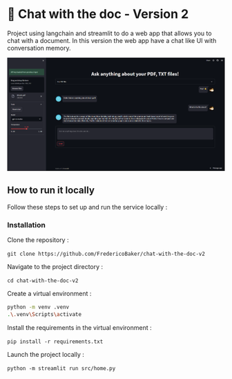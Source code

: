# 📄 Chat with the doc - Version 2
Project using langchain and streamlit to do a web app that allows you to chat with a document. In this version the web app have a chat like UI with conversation memory.

![screenshot](image_2023-07-13_175401997.png)

## How to run it locally
Follow these steps to set up and run the service locally :

### Installation
Clone the repository :

`git clone https://github.com/FredericoBaker/chat-with-the-doc-v2`


Navigate to the project directory :

`cd chat-with-the-doc-v2`


Create a virtual environment :
```bash
python -m venv .venv
.\.venv\Scripts\activate
```

Install the requirements in the virtual environment :

`pip install -r requirements.txt`


Launch the project locally :

`python -m streamlit run src/home.py`
